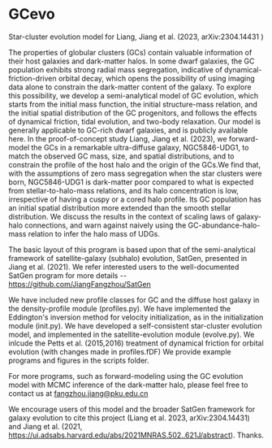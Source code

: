 # GCevo
Star-cluster evolution model for Liang, Jiang et al. (2023, arXiv:2304.14431 )

The properties of globular clusters (GCs) contain valuable information of their host galaxies and dark-matter halos. In some dwarf galaxies, the GC population exhibits strong radial mass segregation, indicative of dynamical-friction-driven orbital decay, which opens the possibility of using imaging data alone to constrain the dark-matter content of the galaxy. To explore this possibility, we develop a semi-analytical model of GC evolution, which starts from the initial mass function, the initial structure-mass relation, and the initial spatial distribution of the GC progenitors, and follows the effects of dynamical friction, tidal evolution, and two-body relaxation. Our model is generally applicable to GC-rich dwarf galaxies, and is publicly available here.  In the proof-of-concept study Liang, Jiang et al. (2023), we forward-model the GCs in a remarkable ultra-diffuse galaxy, NGC5846-UDG1, to match the observed GC mass, size, and spatial distributions, and to constrain the profile of the host halo and the origin of the GCs.We find that, with the assumptions of zero mass segregation when the star clusters were born, NGC5846-UDG1 is dark-matter poor compared to what is expected from stellar-to-halo-mass relations, and its halo concentration is low, irrespective of having a cuspy or a cored halo profile. Its GC population has an initial spatial distribution more extended than the smooth stellar distribution. We discuss the results in the context of scaling laws of galaxy-halo connections, and warn against naively using the GC-abundance-halo-mass relation to infer the halo mass of UDGs.  

The basic layout of this program is based upon that of the semi-analytical framework of satellite-galaxy (subhalo) evolution, SatGen, presented in Jiang et al. (2021). We refer interested users to the well-documented SatGen program for more details -- https://github.com/JiangFangzhou/SatGen

We have included new profile classes for GC and the diffuse host galaxy in the density-profile module (profiles.py).
We have implemented the Eddington's inversion method for velocity initialization, as in the initialization module (init.py).
We have developed a self-consistent star-cluster evolution model, and implemented in the satellite-evolution module (evolve.py). 
We inlcude the Petts et al. (2015,2016) treatment of dynamical friction for orbital evolution (with changes made in profiles.fDF)
We provide example programs and figures in the scripts folder.

For more programs, such as forward-modeling using the GC evolution model with MCMC inference of the dark-matter halo, please feel free to contact us at 
fangzhou.jiang@pku.edu.cn

We encourage users of this model and the broader SatGen framework for galaxy evolution to cite this project (Liang et al. 2023, arXiv:2304.14431) and Jiang et al. (2021, https://ui.adsabs.harvard.edu/abs/2021MNRAS.502..621J/abstract). Thanks. 
